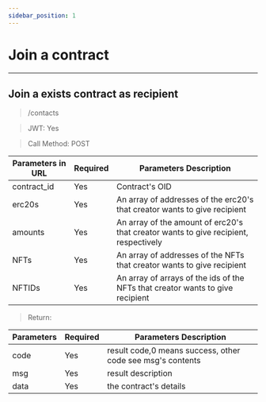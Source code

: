 ```yaml
---
sidebar_position: 1
---
```


# Join a contract
___
## Join a exists contract as recipient
> /contacts

> JWT: Yes

> Call Method: POST

| Parameters in URL | Required |  Parameters Description|
| ------------- | ------------- |--------|
| contract_id  | Yes  | Contract's OID  |
| erc20s  | Yes  | An array of addresses of the erc20's that creator wants to give recipient |
| amounts  | Yes  |An array of the amount of erc20's that creator wants to give recipient, respectively |
| NFTs  | Yes  |  An array of addresses of the NFTs that creator wants to give recipient  |
| NFTIDs  | Yes  |  An array of arrays of the ids of the NFTs that creator wants to give recipient  |

> Return:

| Parameters  | Required |  Parameters Description|
| ------------- | ------------- |--------|
| code  | Yes  |  result code,0 means success, other code see msg's contents  |
| msg  | Yes  | result description   |
| data  | Yes  | the contract's details |